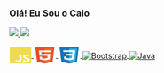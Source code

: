 ### Olá! Eu Sou o Caio

<div>
  <a href="https://github.com/Wiseckss">
  <img height="180em" src="https://github-readme-stats.vercel.app/api?username=Wiseckss&show_icons=true&theme=radical&include_all_commits=true&count_private=true"/>
  <img height="180em" src="https://github-readme-stats.vercel.app/api/top-langs/?username=Wiseckss&layout=compact&langs_count=30&theme=radical"/>
</div>
<div style="display: inline_block"><br>
  <img align="center" alt="Js" height="30" width="40" src="https://raw.githubusercontent.com/devicons/devicon/master/icons/javascript/javascript-plain.svg">
  <img align="center" alt="HTML" height="30" width="40" src="https://raw.githubusercontent.com/devicons/devicon/master/icons/html5/html5-original.svg">
  <img align="center" alt="CSS" height="30" width="40" src="https://raw.githubusercontent.com/devicons/devicon/master/icons/css3/css3-original.svg">
  <img align="center" alt="Bootstrap" height="30" src="https://cdn.jsdelivr.net/gh/devicons/devicon/icons/bootstrap/bootstrap-original.svg" />
  <img align="center" alt="Java" height="30" width="50" src="https://cdn.jsdelivr.net/gh/devicons/devicon/icons/java/java-original.svg" />
</div>

</div>
  
  ##
 
